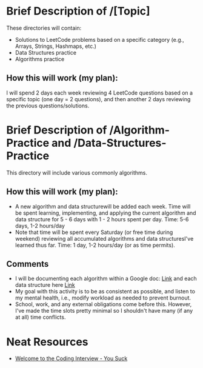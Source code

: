 # Brief Description of /[Topic]
These directories will contain:
* Solutions to LeetCode problems based on a specific category (e.g., Arrays, Strings, Hashmaps, etc.)
* Data Structures practice
* Algorithms practice

## How this will work (my plan):
I will spend 2 days each week reviewing 4 LeetCode questions based
    on a specific topic (one day = 2 questions), and then another 2
    days reviewing the previous questions/solutions.

# Brief Description of /Algorithm-Practice and /Data-Structures-Practice
This directory will include various commonly algorithms.

## How this will work (my plan):
* A new algorithm and data structurewill be added each week. Time will be spent learning,
    implementing, and applying the current algorithm and data structure for 5 - 6 days with
    1 - 2 hours spent per day.
    Time: 5-6 days, 1-2 hours/day
* Note that time will be spent every Saturday (or free time during
    weekend) reviewing all accumulated algorithms and data structuresI've learned thus
    far.
    Time: 1 day, 1-2 hours/day (or as time permits).

## Comments
* I will be documenting each algorithm within a Google doc: [Link](https://docs.google.com/document/d/1_7j3ger1A6avkL0r4ZzcuKe-OHbnV0NxHKokwY5vFlU/edit?usp=sharing) and each data structure here [Link](https://docs.google.com/document/d/1-HOth5rvL0N4TsnugZ77MdBWG96_87R2K6caT0LE4K0/edit#)
* My goal with this activity is to be as consistent as possible,
    and listen to my mental health, i.e., modify workload as needed
    to prevent burnout.
* School, work, and any external obligations come before this.
    However, I've made the time slots pretty minimal so I shouldn't
    have many (if any at all) time conflicts.

# Neat Resources
* [Welcome to the Coding Interview - You Suck](https://docs.google.com/document/d/1eKirumpmwDWTtKCJKn2HuoQ2NavEfR41whmTyaQcio4/edit)
